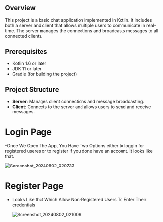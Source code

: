 ## Overview

This project is a basic chat application implemented in Kotlin. It includes both a server and client that allows multiple users to communicate in real-time. The server manages the connections and broadcasts messages to all connected clients.

## Prerequisites
- Kotlin 1.6 or later
- JDK 11 or later
- Gradle (for building the project)

## Project Structure

- **Server**: Manages client connections and message broadcasting.
- **Client**: Connects to the server and allows users to send and receive messages.


# Login Page

-Once We Open The App, You Have Two Options either to loggin for registered useres or to register if you done have an account. It looks like that.



   ![Screenshot_20240802_020733](https://github.com/user-attachments/assets/f016f721-a5fb-4e23-8769-eda243df7cf6)
 
  

# Register Page

- Looks Like that Which Allow Non-Registered Users To Enter Their credentials 
   


   ![Screenshot_20240802_021009](https://github.com/user-attachments/assets/cef85c0d-0db4-4aea-8638-b87405cd4a60)


